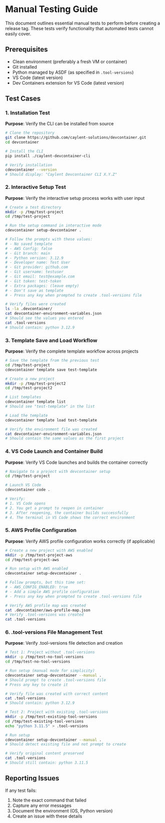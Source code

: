 # Manual Testing Guide

This document outlines essential manual tests to perform before creating a release tag. These tests verify functionality that automated tests cannot easily cover.

## Prerequisites

- Clean environment (preferably a fresh VM or container)
- Git installed
- Python managed by ASDF (as specified in `.tool-versions`)
- VS Code (latest version)
- Dev Containers extension for VS Code (latest version)

## Test Cases

### 1. Installation Test

**Purpose**: Verify the CLI can be installed from source

```bash
# Clone the repository
git clone https://github.com/caylent-solutions/devcontainer.git
cd devcontainer

# Install the CLI
pip install ./caylent-devcontainer-cli

# Verify installation
cdevcontainer --version
# Should display: "Caylent Devcontainer CLI X.Y.Z"
```

### 2. Interactive Setup Test

**Purpose**: Verify the interactive setup process works with user input

```bash
# Create a test directory
mkdir -p /tmp/test-project
cd /tmp/test-project

# Run the setup command in interactive mode
cdevcontainer setup-devcontainer .

# Follow the prompts with these values:
# - No saved template
# - AWS Config: false
# - Git branch: main
# - Python version: 3.12.9
# - Developer name: Test User
# - Git provider: github.com
# - Git username: testuser
# - Git email: test@example.com
# - Git token: test-token
# - Extra packages: (leave empty)
# - Don't save as template
# - Press any key when prompted to create .tool-versions file

# Verify files were created
ls -la .devcontainer/
cat devcontainer-environment-variables.json
# Should see the values you entered
cat .tool-versions
# Should contain: python 3.12.9
```

### 3. Template Save and Load Workflow

**Purpose**: Verify the complete template workflow across projects

```bash
# Save the template from the previous test
cd /tmp/test-project
cdevcontainer template save test-template

# Create a new project
mkdir -p /tmp/test-project2
cd /tmp/test-project2

# List templates
cdevcontainer template list
# Should see "test-template" in the list

# Load the template
cdevcontainer template load test-template

# Verify the environment file was created
cat devcontainer-environment-variables.json
# Should contain the same values as the first project
```

### 4. VS Code Launch and Container Build

**Purpose**: Verify VS Code launches and builds the container correctly

```bash
# Navigate to a project with devcontainer setup
cd /tmp/test-project

# Launch VS Code
cdevcontainer code .

# Verify:
# 1. VS Code opens
# 2. You get a prompt to reopen in container
# 3. After reopening, the container builds successfully
# 4. The terminal in VS Code shows the correct environment
```

### 5. AWS Profile Configuration

**Purpose**: Verify AWS profile configuration works correctly (if applicable)

```bash
# Create a new project with AWS enabled
mkdir -p /tmp/test-project-aws
cd /tmp/test-project-aws

# Run setup with AWS enabled
cdevcontainer setup-devcontainer .

# Follow prompts, but this time set:
# - AWS_CONFIG_ENABLED: true
# - Add a simple AWS profile configuration
# - Press any key when prompted to create .tool-versions file

# Verify AWS profile map was created
cat .devcontainer/aws-profile-map.json
# Verify .tool-versions was created
cat .tool-versions
```

### 6. .tool-versions File Management Test

**Purpose**: Verify .tool-versions file detection and creation

```bash
# Test 1: Project without .tool-versions
mkdir -p /tmp/test-no-tool-versions
cd /tmp/test-no-tool-versions

# Run setup (manual mode for simplicity)
cdevcontainer setup-devcontainer --manual .
# Should prompt to create .tool-versions file
# Press any key to create it

# Verify file was created with correct content
cat .tool-versions
# Should contain: python 3.12.9

# Test 2: Project with existing .tool-versions
mkdir -p /tmp/test-existing-tool-versions
cd /tmp/test-existing-tool-versions
echo "python 3.11.5" > .tool-versions

# Run setup
cdevcontainer setup-devcontainer --manual .
# Should detect existing file and not prompt to create

# Verify original content preserved
cat .tool-versions
# Should still contain: python 3.11.5
```

## Reporting Issues

If any test fails:

1. Note the exact command that failed
2. Capture any error messages
3. Document the environment (OS, Python version)
4. Create an issue with these details
